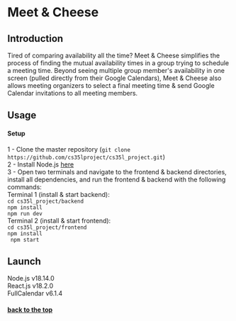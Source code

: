 # <a name="title" /> Meet & Cheese

## Introduction
Tired of comparing availability all the time? Meet & Cheese simplifies the process of finding the mutual availability times in a group trying to schedule a meeting time. Beyond seeing multiple group member's availability in one screen (pulled directly from their Google Calendars), Meet & Cheese also allows meeting organizers to select a final meeting time & send Google Calendar invitations to all meeting members.

## Usage

#### Setup

1 - Clone the master repository (```git clone https://github.com/cs35lproject/cs35l_project.git```) <br>
2 - Install Node.js [here](https://nodejs.org/en/download/) <br>
3 - Open two terminals and navigate to the frontend & backend directories, install all dependencies, and run the frontend & backend with the following commands:  <br>
Terminal 1 (install & start backend): <br>
```cd cs35l_project/backend``` <br>
```npm install``` <br>
```npm run dev``` <br>
Terminal 2 (install & start frontend): <br>
```cd cs35l_project/frontend``` <br>
```npm install``` <br>
``` npm start``` <br>

## Launch
Node.js v18.14.0 <br>
React.js v18.2.0 <br>
FullCalendar v6.1.4 <br>

#### [back to the top](#title)
